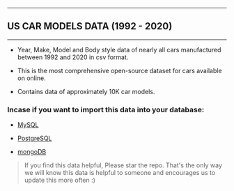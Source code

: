 ***

## US CAR MODELS DATA (1992 - 2020)

***

 - Year, Make, Model and Body style data of nearly all cars manufactured
   between 1992 and 2020 in csv format.
   
   
 - This is the most comprehensive open-source dataset for cars available
   on online.

   
   

 - Contains data of approximately 10K car models.

### Incase if you want to import this data into your database:

 

 - [MySQL](http://www.mysqltutorial.org/import-csv-file-mysql-table/)

   

 - [PostgreSQL](http://www.postgresqltutorial.com/import-csv-file-into-posgresql-table/)
 
 
 
 - [mongoDB](https://docs.mongodb.com/manual/reference/program/mongoimport/)

> If you find this data helpful, Please star the repo. That's the only way we will know this data is helpful to someone and encourages us to update this more often :) 
